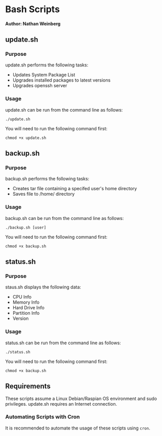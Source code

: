 # Bash Scripts
#### Author: Nathan Weinberg

## update.sh
### Purpose

update.sh performs the following tasks:

- Updates System Package List
- Upgrades installed packages to latest versions
- Upgrades openssh server

### Usage

update.sh can be run from the command line as follows:

`./update.sh`

You will need to run the following command first:

`chmod +x update.sh`

## backup.sh
### Purpose

backup.sh performs the following tasks:

- Creates tar file containing a specifed user's home directory
- Saves file to /home/ directory

### Usage
backup.sh can be run from the command line as follows:

`./backup.sh [user]`

You will need to run the following command first:

`chmod +x backup.sh`

## status.sh
### Purpose

staus.sh displays the following data:

- CPU Info
- Memory Info
- Hard Drive Info
- Partition Info
- Version

### Usage
status.sh can be run from the command line as follows:

`./status.sh`

You will need to run the following command first:

`chmod +x backup.sh`

## Requirements
These scripts assume a Linux Debian/Raspian OS environment and sudo privileges. update.sh requires an Internet connection.

### Automating Scripts with Cron

It is recommended to automate the usage of these scripts using `cron`. 
